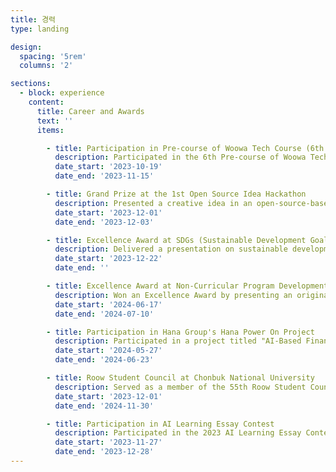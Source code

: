 ```yaml
---
title: 경력
type: landing

design:
  spacing: '5rem'
  columns: '2'

sections:
  - block: experience
    content:
      title: Career and Awards
      text: ''
      items:

        - title: Participation in Pre-course of Woowa Tech Course (6th Batch)
          description: Participated in the 6th Pre-course of Woowa Tech Course, completing assignments over a 4-week period.
          date_start: '2023-10-19'
          date_end: '2023-11-15'

        - title: Grand Prize at the 1st Open Source Idea Hackathon
          description: Presented a creative idea in an open-source-based project and won the Grand Prize with my team.
          date_start: '2023-12-01'
          date_end: '2023-12-03'

        - title: Excellence Award at SDGs (Sustainable Development Goals) Presentation
          description: Delivered a presentation on sustainable development goals and received an Excellence Award for outstanding evaluation.
          date_start: '2023-12-22'
          date_end: ''

        - title: Excellence Award at Non-Curricular Program Development Competition
          description: Won an Excellence Award by presenting an original idea in a non-curricular program development competition outside of academics.
          date_start: '2024-06-17'
          date_end: '2024-07-10'

        - title: Participation in Hana Group's Hana Power On Project
          description: Participated in a project titled "AI-Based Financial Platform Customized for Middle-Aged and Older Adults."
          date_start: '2024-05-27'
          date_end: '2024-06-23'

        - title: Roow Student Council at Chonbuk National University
          description: Served as a member of the 55th Roow Student Council at Chonbuk National University in 2023, dedicating a year to work for fellow students.
          date_start: '2023-12-01'
          date_end: '2024-11-30'

        - title: Participation in AI Learning Essay Contest
          description: Participated in the 2023 AI Learning Essay Contest.
          date_start: '2023-11-27'
          date_end: '2023-12-28'
---
```



